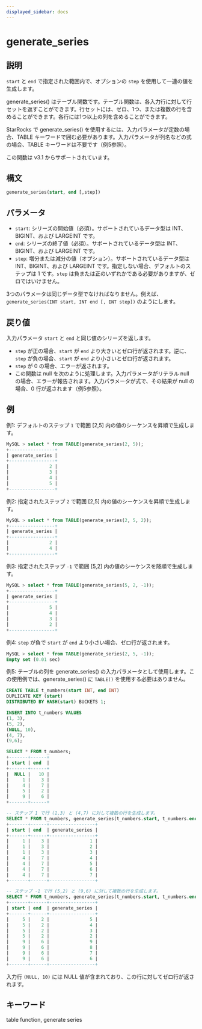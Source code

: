 ```yaml
---
displayed_sidebar: docs
---
```


# generate_series

## 説明

`start` と `end` で指定された範囲内で、オプションの `step` を使用して一連の値を生成します。

generate_series() はテーブル関数です。テーブル関数は、各入力行に対して行セットを返すことができます。行セットには、ゼロ、1つ、または複数の行を含めることができます。各行には1つ以上の列を含めることができます。

StarRocks で generate_series() を使用するには、入力パラメータが定数の場合、TABLE キーワードで囲む必要があります。入力パラメータが列名などの式の場合、TABLE キーワードは不要です（例5参照）。

この関数は v3.1 からサポートされています。

## 構文

```SQL
generate_series(start, end [,step])
```

## パラメータ

- `start`: シリーズの開始値（必須）。サポートされているデータ型は INT、BIGINT、および LARGEINT です。
- `end`: シリーズの終了値（必須）。サポートされているデータ型は INT、BIGINT、および LARGEINT です。
- `step`: 増分または減分の値（オプション）。サポートされているデータ型は INT、BIGINT、および LARGEINT です。指定しない場合、デフォルトのステップは 1 です。`step` は負または正のいずれかである必要がありますが、ゼロではいけません。

3つのパラメータは同じデータ型でなければなりません。例えば、`generate_series(INT start, INT end [, INT step])` のようにします。

## 戻り値

入力パラメータ `start` と `end` と同じ値のシリーズを返します。

- `step` が正の場合、`start` が `end` より大きいとゼロ行が返されます。逆に、`step` が負の場合、`start` が `end` より小さいとゼロ行が返されます。
- `step` が 0 の場合、エラーが返されます。
- この関数は null を次のように処理します。入力パラメータがリテラル null の場合、エラーが報告されます。入力パラメータが式で、その結果が null の場合、0 行が返されます（例5参照）。

## 例

例1: デフォルトのステップ `1` で範囲 [2,5] 内の値のシーケンスを昇順で生成します。

```SQL
MySQL > select * from TABLE(generate_series(2, 5));
+-----------------+
| generate_series |
+-----------------+
|               2 |
|               3 |
|               4 |
|               5 |
+-----------------+
```

例2: 指定されたステップ `2` で範囲 [2,5] 内の値のシーケンスを昇順で生成します。

```SQL
MySQL > select * from TABLE(generate_series(2, 5, 2));
+-----------------+
| generate_series |
+-----------------+
|               2 |
|               4 |
+-----------------+
```

例3: 指定されたステップ `-1` で範囲 [5,2] 内の値のシーケンスを降順で生成します。

```SQL
MySQL > select * from TABLE(generate_series(5, 2, -1));
+-----------------+
| generate_series |
+-----------------+
|               5 |
|               4 |
|               3 |
|               2 |
+-----------------+
```

例4: `step` が負で `start` が `end` より小さい場合、ゼロ行が返されます。

```SQL
MySQL > select * from TABLE(generate_series(2, 5, -1));
Empty set (0.01 sec)
```

例5: テーブルの列を generate_series() の入力パラメータとして使用します。この使用例では、generate_series() に `TABLE()` を使用する必要はありません。

```SQL
CREATE TABLE t_numbers(start INT, end INT)
DUPLICATE KEY (start)
DISTRIBUTED BY HASH(start) BUCKETS 1;

INSERT INTO t_numbers VALUES
(1, 3),
(5, 2),
(NULL, 10),
(4, 7),
(9,6);

SELECT * FROM t_numbers;
+-------+------+
| start | end  |
+-------+------+
|  NULL |   10 |
|     1 |    3 |
|     4 |    7 |
|     5 |    2 |
|     9 |    6 |
+-------+------+

-- ステップ 1 で行 (1,3) と (4,7) に対して複数の行を生成します。
SELECT * FROM t_numbers, generate_series(t_numbers.start, t_numbers.end);
+-------+------+-----------------+
| start | end  | generate_series |
+-------+------+-----------------+
|     1 |    3 |               1 |
|     1 |    3 |               2 |
|     1 |    3 |               3 |
|     4 |    7 |               4 |
|     4 |    7 |               5 |
|     4 |    7 |               6 |
|     4 |    7 |               7 |
+-------+------+-----------------+

-- ステップ -1 で行 (5,2) と (9,6) に対して複数の行を生成します。
SELECT * FROM t_numbers, generate_series(t_numbers.start, t_numbers.end, -1);
+-------+------+-----------------+
| start | end  | generate_series |
+-------+------+-----------------+
|     5 |    2 |               5 |
|     5 |    2 |               4 |
|     5 |    2 |               3 |
|     5 |    2 |               2 |
|     9 |    6 |               9 |
|     9 |    6 |               8 |
|     9 |    6 |               7 |
|     9 |    6 |               6 |
+-------+------+-----------------+
```

入力行 `(NULL, 10)` には NULL 値が含まれており、この行に対してゼロ行が返されます。

## キーワード

table function, generate series